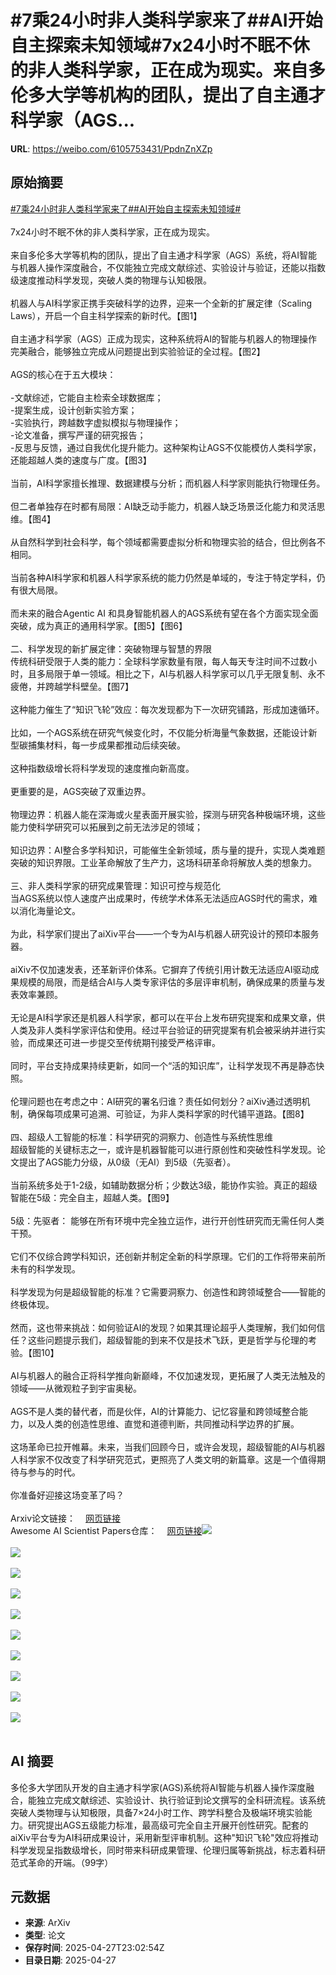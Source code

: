 # #7乘24小时非人类科学家来了##AI开始自主探索未知领域#7x24小时不眠不休的非人类科学家，正在成为现实。来自多伦多大学等机构的团队，提出了自主通才科学家（AGS...

**URL**: https://weibo.com/6105753431/PpdnZnXZp

## 原始摘要

<a href="https://m.weibo.cn/search?containerid=231522type%3D1%26t%3D10%26q%3D%237%E4%B9%9824%E5%B0%8F%E6%97%B6%E9%9D%9E%E4%BA%BA%E7%B1%BB%E7%A7%91%E5%AD%A6%E5%AE%B6%E6%9D%A5%E4%BA%86%23&amp;extparam=%237%E4%B9%9824%E5%B0%8F%E6%97%B6%E9%9D%9E%E4%BA%BA%E7%B1%BB%E7%A7%91%E5%AD%A6%E5%AE%B6%E6%9D%A5%E4%BA%86%23" data-hide=""><span class="surl-text">#7乘24小时非人类科学家来了#</span></a><a href="https://m.weibo.cn/search?containerid=231522type%3D1%26t%3D10%26q%3D%23AI%E5%BC%80%E5%A7%8B%E8%87%AA%E4%B8%BB%E6%8E%A2%E7%B4%A2%E6%9C%AA%E7%9F%A5%E9%A2%86%E5%9F%9F%23&amp;extparam=%23AI%E5%BC%80%E5%A7%8B%E8%87%AA%E4%B8%BB%E6%8E%A2%E7%B4%A2%E6%9C%AA%E7%9F%A5%E9%A2%86%E5%9F%9F%23" data-hide=""><span class="surl-text">#AI开始自主探索未知领域#</span></a><br><br>7x24小时不眠不休的非人类科学家，正在成为现实。<br><br>来自多伦多大学等机构的团队，提出了自主通才科学家（AGS）系统，将AI智能与机器人操作深度融合，不仅能独立完成文献综述、实验设计与验证，还能以指数级速度推动科学发现，突破人类的物理与认知极限。<br><br>机器人与AI科学家正携手突破科学的边界，迎来一个全新的扩展定律（Scaling Laws），开启一个自主科学探索的新时代。【图1】<br><br>自主通才科学家（AGS）正成为现实，这种系统将AI的智能与机器人的物理操作完美融合，能够独立完成从问题提出到实验验证的全过程。【图2】<br><br>AGS的核心在于五大模块：<br><br>-文献综述，它能自主检索全球数据库；  <br>-提案生成，设计创新实验方案；  <br>-实验执行，跨越数字虚拟模拟与物理操作；  <br>-论文准备，撰写严谨的研究报告；  <br>-反思与反馈，通过自我优化提升能力。这种架构让AGS不仅能模仿人类科学家，还能超越人类的速度与广度。【图3】  <br><br>当前，AI科学家擅长推理、数据建模与分析；而机器人科学家则能执行物理任务。<br><br>但二者单独存在时都有局限：AI缺乏动手能力，机器人缺乏场景泛化能力和灵活思维。【图4】<br><br>从自然科学到社会科学，每个领域都需要虚拟分析和物理实验的结合，但比例各不相同。<br><br>当前各种AI科学家和机器人科学家系统的能力仍然是单域的，专注于特定学科，仍有很大局限。<br><br>而未来的融合Agentic AI 和具身智能机器人的AGS系统有望在各个方面实现全面突破，成为真正的通用科学家。【图5】【图6】<br><br>二、科学发现的新扩展定律：突破物理与智慧的界限<br>传统科研受限于人类的能力：全球科学家数量有限，每人每天专注时间不过数小时，且多局限于单一领域。相比之下，AI与机器人科学家可以几乎无限复制、永不疲倦，并跨越学科壁垒。【图7】  <br><br>这种能力催生了“知识飞轮”效应：每次发现都为下一次研究铺路，形成加速循环。<br><br>比如，一个AGS系统在研究气候变化时，不仅能分析海量气象数据，还能设计新型碳捕集材料，每一步成果都推动后续突破。<br><br>这种指数级增长将科学发现的速度推向新高度。<br><br>更重要的是，AGS突破了双重边界。<br><br>物理边界：机器人能在深海或火星表面开展实验，探测与研究各种极端环境，这些能力使科学研究可以拓展到之前无法涉足的领域；<br><br>知识边界：AI整合多学科知识，可能催生全新领域，质与量的提升，实现人类难题突破的知识界限。工业革命解放了生产力，这场科研革命将解放人类的想象力。<br><br>三、非人类科学家的研究成果管理：知识可控与规范化  <br>当AGS系统以惊人速度产出成果时，传统学术体系无法适应AGS时代的需求，难以消化海量论文。<br><br>为此，科学家们提出了aiXiv平台——一个专为AI与机器人研究设计的预印本服务器。<br><br>aiXiv不仅加速发表，还革新评价体系。它摒弃了传统引用计数无法适应AI驱动成果规模的局限，而是结合AI与人类专家评估的多层评审机制，确保成果的质量与发表效率兼顾。<br><br>无论是AI科学家还是机器人科学家，都可以在平台上发布研究提案和成果文章，供人类及非人类科学家评估和使用。经过平台验证的研究提案有机会被采纳并进行实验，而成果还可进一步提交至传统期刊接受严格评审。<br><br>同时，平台支持成果持续更新，如同一个“活的知识库”，让科学发现不再是静态快照。<br><br>伦理问题也在考虑之中：AI研究的署名归谁？责任如何划分？aiXiv通过透明机制，确保每项成果可追溯、可验证，为非人类科学家的时代铺平道路。【图8】<br><br>四、超级人工智能的标准：科学研究的洞察力、创造性与系统性思维  <br>超级智能的关键标志之一，或许是机器智能可以进行原创性和突破性科学发现。论文提出了AGS能力分级，从0级（无AI）到5级（先驱者）。<br><br>当前系统多处于1-2级，如辅助数据分析；少数达3级，能协作实验。真正的超级智能在5级：完全自主，超越人类。【图9】<br><br>5级：先驱者： 能够在所有环境中完全独立运作，进行开创性研究而无需任何人类干预。<br><br>它们不仅综合跨学科知识，还创新并制定全新的科学原理。它们的工作将带来前所未有的科学发现。<br><br>科学发现为何是超级智能的标准？它需要洞察力、创造性和跨领域整合——智能的终极体现。<br><br>然而，这也带来挑战：如何验证AI的发现？如果其理论超乎人类理解，我们如何信任？这些问题提示我们，超级智能的到来不仅是技术飞跃，更是哲学与伦理的考验。【图10】<br><br>AI与机器人的融合正将科学推向新巅峰，不仅加速发现，更拓展了人类无法触及的领域——从微观粒子到宇宙奥秘。<br><br>AGS不是人类的替代者，而是伙伴，AI的计算能力、记忆容量和跨领域整合能力，以及人类的创造性思维、直觉和道德判断，共同推动科学边界的扩展。<br><br>这场革命已拉开帷幕。未来，当我们回顾今日，或许会发现，超级智能的AI与机器人科学家不仅改变了科学研究范式，更照亮了人类文明的新篇章。这是一个值得期待与参与的时代。<br><br>你准备好迎接这场变革了吗？<br><br>Arxiv论文链接：<a href="https://weibo.cn/sinaurl?u=https%3A%2F%2Farxiv.org%2Fabs%2F2503.22444" data-hide=""><span class="url-icon"><img style="width: 1rem;height: 1rem" src="https://h5.sinaimg.cn/upload/2015/09/25/3/timeline_card_small_web_default.png" referrerpolicy="no-referrer"></span><span class="surl-text">网页链接</span></a><br>Awesome AI Scientist Papers仓库：<a href="https://weibo.cn/sinaurl?u=https%3A%2F%2Fgithub.com%2Fopenags%2FAwesome-AI-Scientist-Papers.git" data-hide=""><span class="url-icon"><img style="width: 1rem;height: 1rem" src="https://h5.sinaimg.cn/upload/2015/09/25/3/timeline_card_small_web_default.png" referrerpolicy="no-referrer"></span><span class="surl-text">网页链接</span></a><img style="" src="https://tvax1.sinaimg.cn/large/006Fd7o3gy1i0vh9pun0rj30zk0figsu.jpg" referrerpolicy="no-referrer"><br><br><img style="" src="https://tvax2.sinaimg.cn/large/006Fd7o3gy1i0vh9qjo6ij30zk0ifjyx.jpg" referrerpolicy="no-referrer"><br><br><img style="" src="https://tvax2.sinaimg.cn/large/006Fd7o3gy1i0vh9qo6b2j30yk0k0wmh.jpg" referrerpolicy="no-referrer"><br><br><img style="" src="https://tvax2.sinaimg.cn/large/006Fd7o3gy1i0vh9qi4pgj30wu0k0k00.jpg" referrerpolicy="no-referrer"><br><br><img style="" src="https://tvax1.sinaimg.cn/large/006Fd7o3gy1i0vh9pz2ekj30lh0k0agq.jpg" referrerpolicy="no-referrer"><br><br><img style="" src="https://tvax3.sinaimg.cn/large/006Fd7o3gy1i0vh9qk50kj30zk0j0doc.jpg" referrerpolicy="no-referrer"><br><br><img style="" src="https://tvax1.sinaimg.cn/large/006Fd7o3gy1i0vh9qsq3gj30zk0dz42r.jpg" referrerpolicy="no-referrer"><br><br><img style="" src="https://tvax3.sinaimg.cn/large/006Fd7o3gy1i0vh9qklp6j30zk0dljyb.jpg" referrerpolicy="no-referrer"><br><br><img style="" src="https://tvax2.sinaimg.cn/large/006Fd7o3gy1i0vh9qfgnjj30zk0hoqcb.jpg" referrerpolicy="no-referrer"><br><br><img style="" src="https://tvax1.sinaimg.cn/large/006Fd7o3gy1i0vh9r1o42j30zk0k0tfq.jpg" referrerpolicy="no-referrer"><br><br>

## AI 摘要

多伦多大学团队开发的自主通才科学家(AGS)系统将AI智能与机器人操作深度融合，能独立完成文献综述、实验设计、执行验证到论文撰写的全科研流程。该系统突破人类物理与认知极限，具备7×24小时工作、跨学科整合及极端环境实验能力。研究提出AGS五级能力标准，最高级可完全自主开展开创性研究。配套的aiXiv平台专为AI科研成果设计，采用新型评审机制。这种"知识飞轮"效应将推动科学发现呈指数级增长，同时带来科研成果管理、伦理归属等新挑战，标志着科研范式革命的开端。（99字）

## 元数据

- **来源**: ArXiv
- **类型**: 论文
- **保存时间**: 2025-04-27T23:02:54Z
- **目录日期**: 2025-04-27

